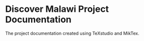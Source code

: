 # Discover Malawi Project Documentation

The project documentation created using TeXstudio and MikTex.
